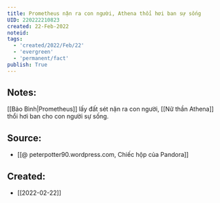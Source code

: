 ```yaml
---
title: Prometheus nặn ra con người, Athena thổi hơi ban sự sống
UID: 220222210823
created: 22-Feb-2022
noteid:
tags:
  - 'created/2022/Feb/22'
  - 'evergreen'
  - 'permanent/fact'
publish: True
---
```

## Notes:
[[Bảo Bình|Prometheus]] lấy đất sét nặn ra con người, [[Nữ thần Athena]] thổi hơi ban cho con người sự sống.

## Source:
- [[@ peterpotter90.wordpress.com, Chiếc hộp của Pandora]]




## Created:
- [[2022-02-22]]
